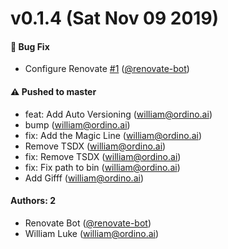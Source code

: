 # v0.1.4 (Sat Nov 09 2019)

#### 🐛  Bug Fix

- Configure Renovate [#1](https://github.com/williamluke4/wims/pull/1) ([@renovate-bot](https://github.com/renovate-bot))

#### ⚠️  Pushed to master

- feat: Add Auto Versioning  (william@ordino.ai)
- bump  (william@ordino.ai)
- fix: Add the Magic Line  (william@ordino.ai)
- Remove TSDX  (william@ordino.ai)
- fix: Remove TSDX  (william@ordino.ai)
- fix: Fix path to bin  (william@ordino.ai)
- Add Gifff  (william@ordino.ai)

#### Authors: 2

- Renovate Bot ([@renovate-bot](https://github.com/renovate-bot))
- William Luke (william@ordino.ai)
